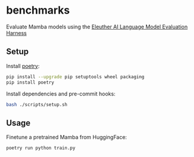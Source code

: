 # benchmarks

Evaluate Mamba models using the [Eleuther AI Language Model Evaluation Harness](https://github.com/EleutherAI/lm-evaluation-harness)

## Setup

Install [poetry](https://python-poetry.org/docs/):

```bash
pip install --upgrade pip setuptools wheel packaging
pip install poetry
```

Install dependencies and pre-commit hooks:

```bash
bash ./scripts/setup.sh
```

## Usage

Finetune a pretrained Mamba from HuggingFace:
```bash
poetry run python train.py
```
